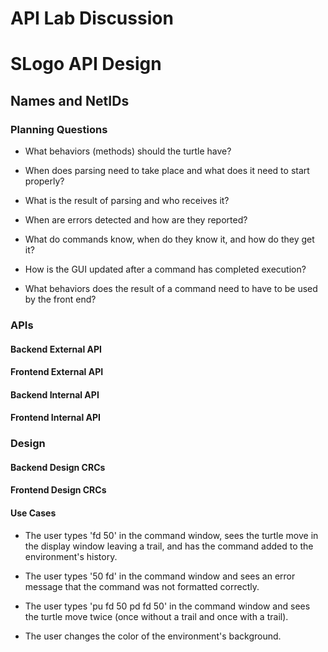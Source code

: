 # API Lab Discussion
# SLogo API Design

## Names and NetIDs


### Planning Questions

 * What behaviors (methods) should the turtle have?

 * When does parsing need to take place and what does it need to start
 properly?

 * What is the result of parsing and who receives it?

 * When are errors detected and how are they reported?

 * What do commands know, when do they know it, and how do they get it?

 * How is the GUI updated after a command has completed execution?

 * What behaviors does the result of a command need to have to be used
 by the front end?

### APIs
 
#### Backend External API


#### Frontend External API



#### Backend Internal API


#### Frontend Internal API



### Design

#### Backend Design CRCs


#### Frontend Design CRCs



#### Use Cases

 * The user types 'fd 50' in the command window, sees the turtle move in the display window leaving a trail, and has the command added to the environment's history.

 * The user types '50 fd' in the command window and sees an error message that the command was not formatted correctly.

 * The user types 'pu fd 50 pd fd 50' in the command window and sees the turtle move twice (once without a trail and once with a trail).

 * The user changes the color of the environment's background.

